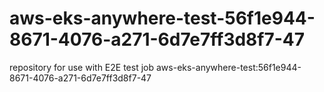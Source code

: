 # aws-eks-anywhere-test-56f1e944-8671-4076-a271-6d7e7ff3d8f7-47
repository for use with E2E test job aws-eks-anywhere-test:56f1e944-8671-4076-a271-6d7e7ff3d8f7-47
